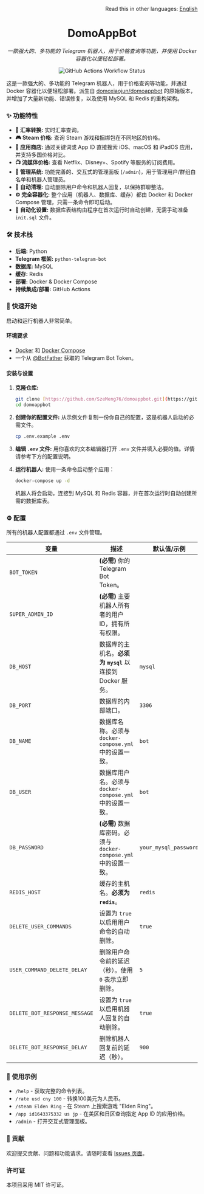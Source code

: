 <div align="right">

Read this in other languages: [English](./README.md)

</div>

<div align="center">

# DomoAppBot
*一款强大的、多功能的 Telegram 机器人，用于价格查询等功能，并使用 Docker 容器化以便轻松部署。*

</div>

<p align="center">
  <img src="https://github.com/SzeMeng76/domoappbot/actions/workflows/docker-publish.yml/badge.svg" alt="GitHub Actions Workflow Status" />
</p>

这是一款强大的、多功能的 Telegram 机器人，用于价格查询等功能，并通过 Docker 容器化以便轻松部署。派生自 [domoxiaojun/domoappbot](https://github.com/domoxiaojun/domoappbot) 的原始版本，并增加了大量新功能、错误修复，以及使用 MySQL 和 Redis 的重构架构。

### ✨ 功能特性

-   **💱 汇率转换:** 实时汇率查询。
-   **🎮 Steam 价格:** 查询 Steam 游戏和捆绑包在不同地区的价格。
-   **📱 应用商店:** 通过关键词或 App ID 直接搜索 iOS、macOS 和 iPadOS 应用，并支持多国价格对比。
-   **📺 流媒体价格:** 查看 Netflix、Disney+、Spotify 等服务的订阅费用。
-   **🔐 管理系统:** 功能完善的、交互式的管理面板 (`/admin`)，用于管理用户/群组白名单和机器人管理员。
-   **🧹 自动清理:** 自动删除用户命令和机器人回复，以保持群聊整洁。
-   **⚙️ 完全容器化:** 整个应用（机器人、数据库、缓存）都由 Docker 和 Docker Compose 管理，只需一条命令即可启动。
-   **🚀 自动化设置:** 数据库表结构由程序在首次运行时自动创建，无需手动准备 `init.sql` 文件。

### 🛠️ 技术栈

-   **后端:** Python
-   **Telegram 框架:** `python-telegram-bot`
-   **数据库:** MySQL
-   **缓存:** Redis
-   **部署:** Docker & Docker Compose
-   **持续集成/部署:** GitHub Actions

### 🚀 快速开始

启动和运行机器人非常简单。

#### 环境要求

-   [Docker](https://docs.docker.com/get-docker/) 和 [Docker Compose](https://docs.docker.com/compose/install/)
-   一个从 [@BotFather](https://t.me/BotFather) 获取的 Telegram Bot Token。

#### 安装与设置

1.  **克隆仓库:**
    ```bash
    git clone [https://github.com/SzeMeng76/domoappbot.git](https://github.com/SzeMeng76/domoappbot.git)
    cd domoappbot
    ```

2.  **创建你的配置文件:**
    从示例文件复制一份你自己的配置，这是机器人启动的必需文件。
    ```bash
    cp .env.example .env
    ```

3.  **编辑 `.env` 文件:**
    用你喜欢的文本编辑器打开 `.env` 文件并填入必要的值。详情请参考下方的配置说明。

4.  **运行机器人:**
    使用一条命令启动整个应用：
    ```bash
    docker-compose up -d
    ```
    机器人将会启动，连接到 MySQL 和 Redis 容器，并在首次运行时自动创建所需的数据库表。

### ⚙️ 配置

所有的机器人配置都通过 `.env` 文件管理。

| 变量                        | 描述                                                                    | 默认值/示例             |
| --------------------------- | ----------------------------------------------------------------------- | ----------------------- |
| `BOT_TOKEN`                 | **(必需)** 你的 Telegram Bot Token。                                    |                         |
| `SUPER_ADMIN_ID`            | **(必需)** 主要机器人所有者的用户ID，拥有所有权限。                      |                         |
| `DB_HOST`                   | 数据库的主机名。**必须为 `mysql`** 以连接到 Docker 服务。                 | `mysql`                 |
| `DB_PORT`                   | 数据库的内部端口。                                                      | `3306`                  |
| `DB_NAME`                   | 数据库名称。必须与 `docker-compose.yml` 中的设置一致。                  | `bot`                   |
| `DB_USER`                   | 数据库用户名。必须与 `docker-compose.yml` 中的设置一致。                | `bot`                   |
| `DB_PASSWORD`               | **(必需)** 数据库密码。必须与 `docker-compose.yml` 中的设置一致。       | `your_mysql_password`   |
| `REDIS_HOST`                | 缓存的主机名。**必须为 `redis`**。                                        | `redis`                 |
| `DELETE_USER_COMMANDS`      | 设置为 `true` 以启用用户命令的自动删除。                                  | `true`                  |
| `USER_COMMAND_DELETE_DELAY` | 删除用户命令前的延迟（秒）。使用 `0` 表示立即删除。                 | `5`                     |
| `DELETE_BOT_RESPONSE_MESSAGE`| 设置为 `true` 以启用机器人回复的自动删除。                               | `true`                  |
| `DELETE_BOT_RESPONSE_DELAY` | 删除机器人回复前的延迟（秒）。                                          | `900`                   |

### 🤖 使用示例

-   `/help` - 获取完整的命令列表。
-   `/rate usd cny 100` - 转换100美元为人民币。
-   `/steam Elden Ring` - 在 Steam 上搜索游戏 "Elden Ring"。
-   `/app id1643375332 us jp` - 在美区和日区查询指定 App ID 的应用价格。
-   `/admin` - 打开交互式管理面板。

### 🤝 贡献

欢迎提交贡献、问题和功能请求。请随时查看 [Issues 页面](https://github.com/SzeMeng76/domoappbot/issues)。

### 许可证
本项目采用 MIT 许可证。
